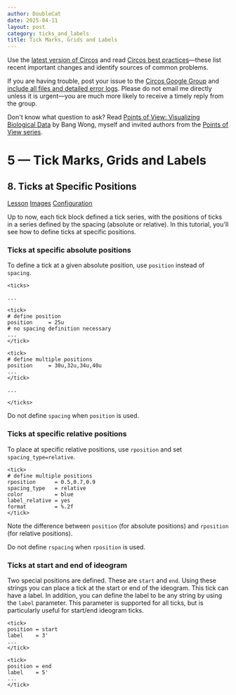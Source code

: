 ```yaml
---
author: DoubleCat
date: 2025-04-11
layout: post
category: ticks_and_labels
title: Tick Marks, Grids and Labels
---
```


Use the [latest version of Circos](/software/download/circos/) and read
[Circos best
practices](/documentation/tutorials/reference/best_practices/)—these list
recent important changes and identify sources of common problems.

If you are having trouble, post your issue to the [Circos Google
Group](https://groups.google.com/group/circos-data-visualization) and [include
all files and detailed error logs](/support/support/). Please do not email me
directly unless it is urgent—you are much more likely to receive a timely
reply from the group.

Don't know what question to ask? Read [Points of View: Visualizing Biological
Data](https://www.nature.com/nmeth/journal/v9/n12/full/nmeth.2258.html) by
Bang Wong, myself and invited authors from the [Points of View
series](https://mk.bcgsc.ca/pointsofview).

# 5 — Tick Marks, Grids and Labels

## 8\. Ticks at Specific Positions

[Lesson](/documentation/tutorials/ticks_and_labels/single_ticks/lesson)
[Images](/documentation/tutorials/ticks_and_labels/single_ticks/images)
[Configuration](/documentation/tutorials/ticks_and_labels/single_ticks/configuration)

Up to now, each tick block defined a tick series, with the positions of ticks
in a series defined by the spacing (absolute or relative). In this tutorial,
you'll see how to define ticks at specific positions.

### Ticks at specific absolute positions

To define a tick at a given absolute position, use `position` instead of
`spacing`.

    
    
    <ticks>
    
    ...
    
    <tick>
    # define position 
    position     = 25u
    # no spacing definition necessary
    ...
    </tick>
    
    <tick>
    # define multiple positions
    position     = 30u,32u,34u,40u
    ...
    </tick>
    
    ...
    
    </ticks>
    

Do not define `spacing` when `position` is used.

### Ticks at specific relative positions

To place at specific relative positions, use `rposition` and set
`spacing_type=relative`.

    
    
    <tick>
    # define multiple positions
    rposition      = 0.5,0.7,0.9
    spacing_type   = relative
    color          = blue
    label_relative = yes
    format         = %.2f
    </tick>
    

Note the difference between `position` (for absolute positions) and
`rposition` (for relative positions).

Do not define `rspacing` when `rposition` is used.

### Ticks at start and end of ideogram

Two special positions are defined. These are `start` and `end`. Using these
strings you can place a tick at the start or end of the ideogram. This tick
can have a label. In addition, you can define the label to be any string by
using the `label` parameter. This parameter is supported for all ticks, but is
particularly useful for start/end ideogram ticks.

    
    
    <tick>
    position = start
    label    = 3'
    ...
    </tick>
    
    <tick>
    position = end
    label    = 5'
    ...
    </tick>
    

